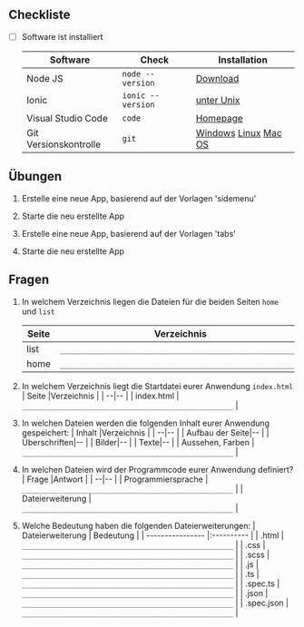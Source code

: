## Checkliste

- [ ] Software ist installiert
    
    | Software  | Check  | Installation |
    | --|----- | ---- |
    | Node JS | `node --version`  | [Download](https://nodejs.org/download/release/latest-v8.x/) |
    | Ionic | `ionic --version`  | [unter Unix](http://blog.via-internet.de/blog/2018/11/09/ionic-4-installation-on-unix/) |
    | Visual Studio Code | `code`  | [Homepage](https://code.visualstudio.com/) |
    | Git Versionskontrolle | `git`  | [Windows](https://git-scm.com/download/win) [Linux](https://git-scm.com/download/linux) [Mac OS](https://git-scm.com/download/mac) |
    

## Übungen

 1. Erstelle eine neue App, basierend auf der Vorlagen 'sidemenu'

 2. Starte die neu erstellte App

 3. Erstelle eine neue App, basierend auf der Vorlagen 'tabs'

 4. Starte die neu erstellte App

## Fragen

1. In welchem Verzeichnis liegen die Dateien für die beiden Seiten `home` und `list`

    | Seite  |Verzeichnis |
    | --|-- |
    | list | `____________________________________________________` |
    | home | `____________________________________________________` |
    
2. In welchem Verzeichnis liegt die Startdatei eurer Anwendung `index.html`
    | Seite  |Verzeichnis |
    | --|-- |
    | index.html | `____________________________________________________` |

4. In welchen Dateien werden die folgenden Inhalt eurer Anwendung gespeichert:
    | Inhalt  |Verzeichnis |
    | --|-- |
    | Aufbau der Seite|-- |
    | Überschriften|-- |
    | Bilder|-- |
    | Texte|-- |
    | Aussehen, Farben | `____________________________________________________` |


6. In welchen Dateien wird der Programmcode eurer Anwendung definiert?
    | Frage  |Antwort |
    | --|-- |
    | Programmiersprache | `____________________________________________________` |
    | Dateierweiterung | `____________________________________________________` |
    
7. Welche Bedeutung haben die folgenden Dateierweiterungen:
    | Dateierweiterung | Bedeutung  |
    | ---------------- |:---------- |
    | .html          | `____________________________________________________` |
    | .css           | `____________________________________________________` |
    | .scss          | `____________________________________________________` |
    | .js            | `____________________________________________________` |
    | .ts            | `____________________________________________________` |
    | .spec.ts       | `____________________________________________________` |
    | .json          | `____________________________________________________` |
    | .spec.json     | `____________________________________________________` |

